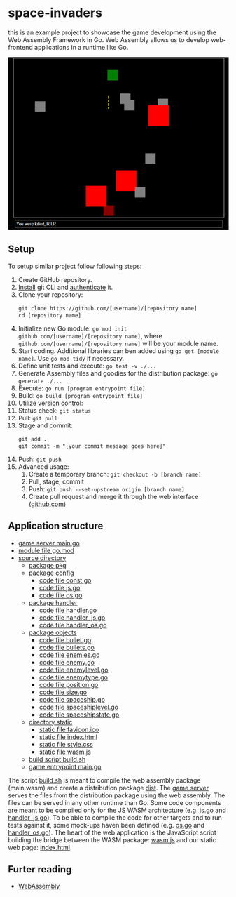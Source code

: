 # space-invaders

this is an example project to showcase the game development using the Web Assembly Framework in Go.
Web Assembly allows us to develop web-frontend applications in a runtime like Go.

[![Gameover](assets/gameover.png)](assets/gameplay.mp4)

## Setup

To setup similar project follow following steps:

1. Create GitHub repository.
2. [Install](https://github.com/git-guides/install-git) git CLI and [authenticate](https://docs.github.com/en/authentication/keeping-your-account-and-data-secure/about-authentication-to-github) it.
3. Clone your repository:
   ```
   git clone https://github.com/[username]/[repository name]
   cd [repository name]
   ```
4. Initialize new Go module: `go mod init github.com/[username]/[repository name]`, where `github.com/[username]/[repository name]` will be your module name.
5. Start coding. Additional libraries can ben added using `go get [module name]`. Use `go mod tidy` if necessary.
6. Define unit tests and execute: `go test -v ./...`
7. Generate Assembly files and goodies for the distribution package: `go generate ./...`
8. Execute: `go run [program entrypoint file]`
9. Build: `go build [program entrypoint file]`
10. Utilize version control:
11. Status check: `git status`
12. Pull: `git pull`
13. Stage and commit:
    ```
    git add .
    git commit -m "[your commit message goes here]"
    ```
14. Push: `git push`
15. Advanced usage:
    1. Create a temporary branch: `git checkout -b [branch name]`
    2. Pull, stage, commit
    3. Push: `git push --set-upstream origin [branch name]`
    4. Create pull request and merge it through the web interface ([github.com](github.com))

## Application structure

- [game server main.go](cmd/space-invaders/main.go)
- [module file go.mod](go.mod)
- [source directory](src)
  - [package pkg](src/pkg)
  - [package config](src/pkg/config)
    - [code file const.go](src/pkg/config/const.go)
    - [code file js.go](src/pkg/config/js.go)
    - [code file os.go](src/pkg/config/os.go)
  - [package handler](src/pkg/handler)
    - [code file handler.go](src/pkg/handler/handler.go)
    - [code file handler_js.go](src/pkg/handler/handler_js.go)
    - [code file handler_os.go](src/pkg/handler/handler_os.go)
  - [package objects](src/pkg/objects)
    - [code file bullet.go](src/pkg/objects/bullet.go)
    - [code file bullets.go](src/pkg/objects/bullets.go)
    - [code file enemies.go](src/pkg/objects/enemies.go)
    - [code file enemy.go](src/pkg/objects/enemy.go)
    - [code file enemylevel.go](src/pkg/objects/enemylevel.go)
    - [code file enemytype.go](src/pkg/objects/enemytype.go)
    - [code file position.go](src/pkg/objects/position.go)
    - [code file size.go](src/pkg/objects/size.go)
    - [code file spaceship.go](src/pkg/objects/spaceship.go)
    - [code file spaceshiplevel.go](src/pkg/objects/spaceshiplevel.go)
    - [code file spaceshipstate.go](src/pkg/objects/spaceshipstate.go)
  - [directory static](src/static)
    - [static file favicon.ico](src/static/favicon.ico)
    - [static file index.html](src/static/index.html)
    - [static file style.css](src/static/style.css)
    - [static file wasm.js](src/static/wasm.js)
  - [build script build.sh](src/build.sh)
  - [game entrypoint main.go](src/main.go)

The script [build.sh](src/build.sh) is meant to compile the web assembly package (main.wasm) and create a distribution package [dist](dist).
The [game server](cmd/space-invaders/main.go) serves the files from the distribution package using the web assembly. The files can be served in any other runtime than Go.
Some code components are meant to be compiled only for the JS WASM architecture (e.g. [js.go](src/pkg/config/js.go) and [handler_js.go](src/pkg/handler/handler_js.go)).
To be able to compile the code for other targets and to run tests against it, some mock-ups haven been defined (e.g. [os.go](src/pkg/config/os.go) and [handler_os.go](src/pkg/handler/handler_os.go)). The heart of the web application is the JavaScript script building the bridge between the WASM package: [wasm.js](src/static/wasm.js) and our static web page: [index.html](src/static/index.html).

## Furter reading

- [WebAssembly](https://go.dev/wiki/WebAssembly)
